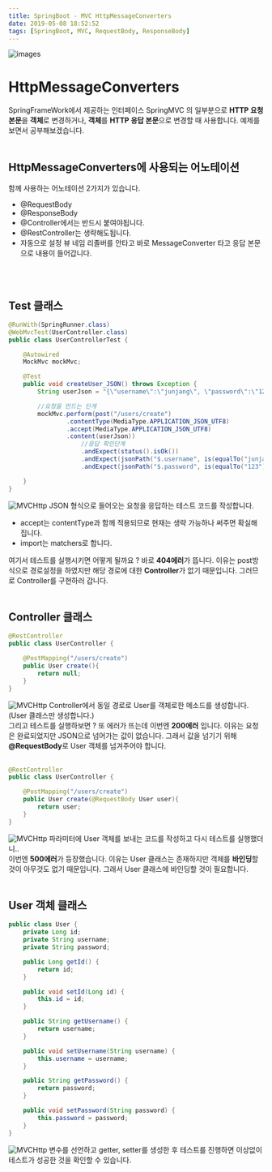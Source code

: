 ```yaml
---
title: SpringBoot - MVC HttpMessageConverters
date: 2019-05-08 18:52:52
tags: [SpringBoot, MVC, RequestBody, ResponseBody]
---
```


![images](/images/springboot/springboot.png)<br/>

# HttpMessageConverters
SpringFrameWork에서 제공하는 인터페이스 SpringMVC 의 일부분으로 **HTTP 요청 본문**을 **객체**로 변경하거나, **객체**를 **HTTP 응답 본문**으로 변경할 때 사용합니다. 예제를 보면서 공부해보겠습니다.<br/>
<br/>

## HttpMessageConverters에 사용되는 어노테이션
함께 사용하는 어노테이션 2가지가 있습니다.
- @RequestBody
- @ResponseBody
 - @Controller에서는 반드시 붙여야됩니다.
 - @RestController는 생략해도됩니다.
 - 자동으로 설정 뷰 네임 리졸버를 안타고 바로 MessageConverter 타고 응답 본문으로 내용이 들어갑니다.
<br/>
<br/>

## Test 클래스

```java
@RunWith(SpringRunner.class)
@WebMvcTest(UserController.class)
public class UserControllerTest {

    @Autowired
    MockMvc mockMvc;

    @Test
    public void createUser_JSON() throws Exception {
        String userJson = "{\"username\":\"junjang\", \"password\":\"123\"}";

        //요청을 만드는 단계
        mockMvc.perform(post("/users/create")
                .contentType(MediaType.APPLICATION_JSON_UTF8)
                .accept(MediaType.APPLICATION_JSON_UTF8)
                .content(userJson))
                    //응답 확인단계
                    .andExpect(status().isOk())
                    .andExpect(jsonPath("$.username", is(equalTo("junjang"))))
                    .andExpect(jsonPath("$.password", is(equalTo("123"))));

    }
}
```
![MVCHttp](/images/springboot/mvchttp/http1.png) JSON 형식으로 들어오는 요청을 응답하는 테스트 코드를 작성합니다.
- accept는 contentType과 함께 적용되므로 현재는 생략 가능하나 써주면 확실해집니다.
- import는 matchers로 합니다.<br/>

여기서 테스트를 실행시키면 어떻게 될까요 ?
바로 **404에러**가 뜹니다.
이유는 post방식으로 경로설정을 하였지만 해당 경로에 대한 **Controller**가 없기 때문입니다.
그러므로 Controller를 구현하러 갑니다.<br/>
<br/>

## Controller 클래스

```java
@RestController
public class UserController {

    @PostMapping("/users/create")
    public User create(){
        return null;
    }
}
```
![MVCHttp](/images/springboot/mvchttp/http2.png) Controller에서 동일 경로로 User를 객체로한 메소드를 생성합니다.(User 클래스만 생성합니다.)<br/>
그리고 테스트를 실행하보면 ?
또 에러가 뜨는데 이번엔 **200에러** 입니다.
이유는 요청은 완료되었지만 JSON으로 넘어가는 값이 없습니다.
그래서 값을 넘기기 위해 **@RequestBody**로 User 객체를 넘겨주어야 합니다.<br/>
<br/>

```java
@RestController
public class UserController {

    @PostMapping("/users/create")
    public User create(@RequestBody User user){
        return user;
    }
}
```
![MVCHttp](/images/springboot/mvchttp/http3.png)  파라미터에 User 객체를 보내는 코드를 작성하고 다시 테스트를 실행했더니..<br/>
이번엔 **500에러**가 등장했습니다.
이유는 User 클래스는 존재하지만 객체를 **바인딩**할 것이 아무것도 없기 때문입니다.
그래서 User 클래스에 바인딩할 것이 필요합니다.<br/>
<br/>

## User 객체 클래스
```java
public class User {
    private Long id;
    private String username;
    private String password;

    public Long getId() {
        return id;
    }

    public void setId(Long id) {
        this.id = id;
    }

    public String getUsername() {
        return username;
    }

    public void setUsername(String username) {
        this.username = username;
    }

    public String getPassword() {
        return password;
    }

    public void setPassword(String password) {
        this.password = password;
    }
}
```
![MVCHttp](/images/springboot/mvchttp/http4.png) 변수를 선언하고 getter, setter를 생성한 후 테스트를 진행하면 이상없이 테스트가 성공한 것을 확인할 수 있습니다.<br/>